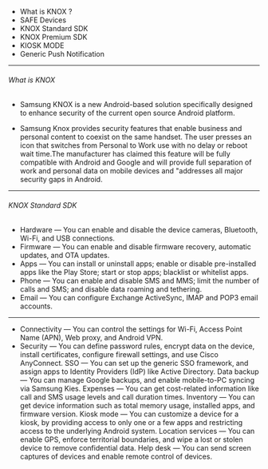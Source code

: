 
* What is KNOX ?
* SAFE Devices
* KNOX Standard SDK
* KNOX Premium SDK
* KIOSK MODE
* Generic Push Notification
---
###### What is KNOX
- Samsung KNOX is a new Android-based solution specifically designed to enhance security of the current open source Android platform.

- Samsung Knox provides security features that enable business and personal content to coexist on the same handset. The user presses an icon that switches from Personal to Work use with no delay or reboot wait time.The manufacturer has claimed this feature will be fully compatible with Android and Google and will provide full separation of work and personal data on mobile devices and "addresses all major security gaps in Android.
---
###### KNOX Standard SDK
- Hardware — You can enable and disable the device cameras, Bluetooth, Wi-Fi, and USB connections.
- Firmware — You can enable and disable firmware recovery, automatic updates, and OTA updates.
- Apps — You can install or uninstall apps; enable or disable pre-installed apps like the Play Store; start or stop apps;       blacklist or whitelist apps.
- Phone — You can enable and disable SMS and MMS; limit the number of calls and SMS; and disable data roaming and tethering.
- Email — You can configure Exchange ActiveSync, IMAP and POP3 email accounts.

---
- Connectivity — You can control the settings for Wi-Fi, Access Point Name (APN), Web proxy, and Android VPN.
- Security — You can define password rules, encrypt data on the device, install certificates, configure firewall settings, and   use Cisco AnyConnect.
SSO — You can set up the generic SSO framework, and assign apps to Identity Providers (IdP) like Active Directory.
Data backup — You can manage Google backups, and enable mobile-to-PC syncing via Samsung Kies.
Expenses — You can get cost-related information like call and SMS usage levels and call duration times.
Inventory — You can get device information such as total memory usage, installed apps, and firmware version.
Kiosk mode — You can customize a device for a kiosk, by providing access to only one or a few apps and restricting access to the underlying Android system.
Location services — You can enable GPS, enforce territorial boundaries, and wipe a lost or stolen device to remove confidential data.
Help desk — You can send screen captures of devices and enable remote control of devices.
